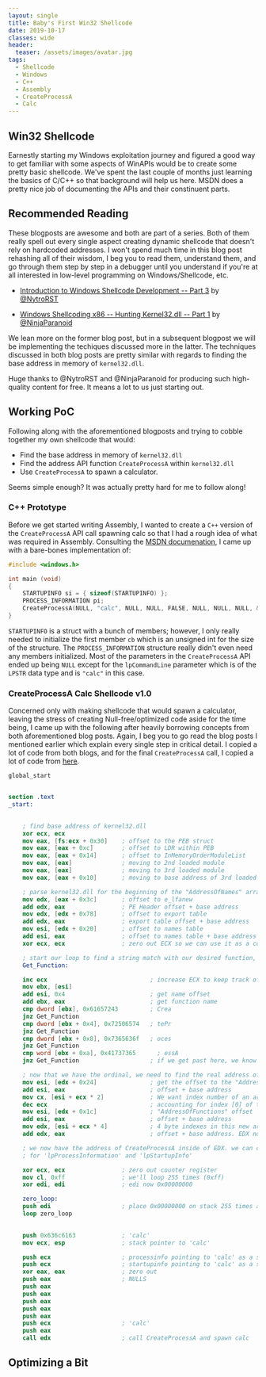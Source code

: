 ```yaml
---
layout: single
title: Baby's First Win32 Shellcode
date: 2019-10-17
classes: wide
header:
  teaser: /assets/images/avatar.jpg
tags:
  - Shellcode
  - Windows
  - C++ 
  - Assembly
  - CreateProcessA
  - Calc
---
```



## Win32 Shellcode
Earnestly starting my Windows exploitation journey and figured a good way to get familiar with some aspects of WinAPIs would be to create some pretty basic shellcode. We've spent the last couple of months just learning the basics of C/C++ so that background will help us here. MSDN does a pretty nice job of documenting the APIs and their constinuent parts. 

## Recommended Reading
These blogposts are awesome and both are part of a series. Both of them really spell out every single aspect creating dynamic shellcode that doesn't rely on hardcoded addresses. I won't spend much time in this blog post rehashing all of their wisdom, I beg you to read them, understand them, and go through them step by step in a debugger until you understand if you're at all interested in low-level programming on Windows/Shellcode, etc. 

+ [Introduction to Windows Shellcode Development -- Part 3](https://securitycafe.ro/2016/02/15/introduction-to-windows-shellcode-development-part-3/) by [@NytroRST](https://twitter.com/NytroRST)

+ [Windows Shellcoding x86 -- Hunting Kernel32.dll -- Part 1](https://0xdarkvortex.dev/index.php/2019/03/18/windows-shellcoding-x86-hunting-kernel32-dll-part-1/) by [@NinjaParanoid](https://twitter.com/NinjaParanoid)

We lean more on the former blog post, but in a subsequent blogpost we will be implementing the techiques discussed more in the latter. The techniques discussed in both blog posts are pretty similar with regards to finding the base address in memory of `kernel32.dll`.

Huge thanks to @NytroRST and @NinjaParanoid for producing such high-quality content for free. It means a lot to us just starting out. 

## Working PoC
Following along with the aforementioned blogposts and trying to cobble together my own shellcode that would:
+ Find the base address in memory of `kernel32.dll`
+ Find the address API function `CreateProcessA` within `kernel32.dll`
+ Use `CreateProcessA` to spawn a calculator. 

Seems simple enough? It was actually pretty hard for me to follow along! 

### C++ Prototype 
Before we get started writing Assembly, I wanted to create a `C++` version of the `CreateProcessA` API call spawning calc so that I had a rough idea of what was required in Assembly. Consulting the [MSDN documenation](https://docs.microsoft.com/en-us/windows/win32/procthread/creating-processes), I came up with a bare-bones implementation of: 
```c++
#include <windows.h>

int main (void) 
{
    STARTUPINFO si = { sizeof(STARTUPINFO) };
    PROCESS_INFORMATION pi;
    CreateProcessA(NULL, "calc", NULL, NULL, FALSE, NULL, NULL, NULL, &si, &pi);
}
```

`STARTUPINFO` is a struct with a bunch of members; however, I only really needed to initialize the first member `cb` which is an unsigned int for the size of the structure. The `PROCESS_INFORMATION` structure really didn't even need any members initialized. Most of the parameters in the `CreateProcessA` API ended up being `NULL` except for the `lpCommandLine` parameter which is of the `LPSTR` data type and is `"calc"` in this case.

### CreateProcessA Calc Shellcode v1.0
Concerned only with making shellcode that would spawn a calculator, leaving the stress of creating Null-free/optimized code aside for the time being, I came up with the following after heavily borrowing concepts from both aforementioned blog posts. Again, I beg you to go read the blog posts I mentioned earlier which explain every single step in critical detail. I copied a lot of code from both blogs, and for the final `CreateProcessA` call, I copied a lot of code from [here](https://packetstormsecurity.com/files/102847/All-Windows-Null-Free-CreateProcessA-Calc-Shellcode.html). 
```nasm
global_start


section .text
_start: 

    
    ; find base address of kernel32.dll
    xor ecx, ecx
    mov eax, [fs:ecx + 0x30]    ; offset to the PEB struct
    mov eax, [eax + 0xc]        ; offset to LDR within PEB
    mov eax, [eax + 0x14]       ; offset to InMemoryOrderModuleList
    mov eax, [eax]              ; moving to 2nd loaded module
    mov eax, [eax]              ; moving to 3rd loaded module
    mov eax, [eax + 0x10]       ; moving to base address of 3rd loaded module (kernel32.dll)

    ; parse kernel32.dll for the beginning of the "AddressOfNames" array of pointers
    mov edx, [eax + 0x3c]       ; offset to e_lfanew
    add edx, eax                ; PE Header offset + base address
    mov edx, [edx + 0x78]       ; offset to export table
    add edx, eax                ; export table offset + base address
    mov esi, [edx + 0x20]       ; offset to names table
    add esi, eax                ; offset to names table + base address
    xor ecx, ecx                ; zero out ECX so we can use it as a counter

    ; start our loop to find a string match with our desired function, which is 'CreateProcessA'. we will end up with the ordinal of the function
    Get_Function:

    inc ecx                             ; increase ECX to keep track of our iterations
    mov ebx, [esi]                      
    add esi, 0x4                        ; get name offset
    add ebx, eax                        ; get function name 
    cmp dword [ebx], 0x61657243         ; Crea
    jnz Get_Function
    cmp dword [ebx + 0x4], 0x72506574   ; tePr  
    jnz Get_Function
    cmp dword [ebx + 0x8], 0x7365636f   ; oces
    jnz Get_Function
    cmp word [ebx + 0xa], 0x41737365	  ; essA
    jnz Get_Function                    ; if we get past here, we know our program has found 'CreateProcessA'

    ; now that we have the ordinal, we need to find the real address of the CreateProcessA function
    mov esi, [edx + 0x24]               ; get the offset to the "AddressOfNameOrdinals" offset from IMAGE_EXPORT_DIRECTORY
    add esi, eax                        ; offset + base address
    mov cx, [esi + ecx * 2]             ; We want index number of an array essentially. Array is full of two-byte numbers. (ecx *2)
    dec ecx                             ; accounting for index [0] of the array
    mov esi, [edx + 0x1c]               ; "AddressOfFunctions" offset
    add esi, eax                        ; offset + base address
    mov edx, [esi + ecx * 4]            ; 4 byte indexes in this new array (ecx * 4)
    add edx, eax                        ; offset + base address. EDX now holds memory addr of CreateProcessA

    ; we now have the address of CreateProcessA inside of EDX. we can call calc.exe by just placing 'calc' on the stack, and setting a pointer to it to satisfy the struct arguments 
    ; for 'lpProcessInformation' and 'lpStartupInfo'

    xor ecx, ecx                ; zero out counter register
    mov cl, 0xff                ; we'll loop 255 times (0xff)
    xor edi, edi                ; edi now 0x00000000

    zero_loop:
    push edi                    ; place 0x00000000 on stack 255 times as a way to 'zero memory' 
    loop zero_loop

    
    push 0x636c6163             ; 'calc'
    mov ecx, esp                ; stack pointer to 'calc'

    push ecx                    ; processinfo pointing to 'calc' as a struct argument
    push ecx                    ; startupinfo pointing to 'calc' as a struct argument
    xor eax, eax                ; zero out
    push eax                    ; NULLS
    push eax
    push eax
    push eax
    push eax
    push eax
    push ecx                    ; 'calc'
    push eax
    call edx                    ; call CreateProcessA and spawn calc
```

## Optimizing a Bit
